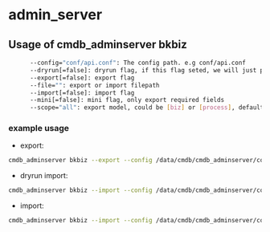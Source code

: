 # admin_server

## Usage of cmdb_adminserver bkbiz

```sh
      --config="conf/api.conf": The config path. e.g conf/api.conf
      --dryrun[=false]: dryrun flag, if this flag seted, we will just print what we will do but not execute to db
      --export[=false]: export flag
      --file="": export or import filepath
      --import[=false]: import flag
      --mini[=false]: mini flag, only export required fields
      --scope="all": export model, could be [biz] or [process], default all
```

### example usage

- export:

```sh
cmdb_adminserver bkbiz --export --config /data/cmdb/cmdb_adminserver/configures/migrate.conf --file bkbiz_export_2018_06_18_14_59_00.json
```

- dryrun import:

```sh
cmdb_adminserver bkbiz --import --config /data/cmdb/cmdb_adminserver/configures/migrate.conf --file bkbiz_export_2018_06_18_14_59_00.json --dryrun
```

- import:

```sh
cmdb_adminserver bkbiz --import --config /data/cmdb/cmdb_adminserver/configures/migrate.conf --file bkbiz_export_2018_06_18_14_59_00.json
```

